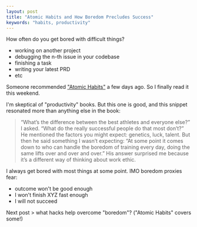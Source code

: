 ```yaml
---
layout: post
title: "Atomic Habits and How Boredom Precludes Success"
keywords: "habits, productivity"
---
```


How often do you get bored with difficult things?   
- working on another project
- debugging the n-th issue in your codebase
- finishing a task
- writing your latest PRD
- etc

Someone recommended ["Atomic Habits"](https://www.amazon.com/dp/B07D23CFGR) a few days ago. So I finally read it this weekend.

I'm skeptical of "productivity" books. But this one is good, and this snippet resonated more than anything else in the book:

> “What’s the difference between the best athletes and everyone else?” I asked. “What do the really successful people do that most don’t?” He mentioned the factors you might expect: genetics, luck, talent. But then he said something I wasn’t expecting: “At some point it comes down to who can handle the boredom of training every day, doing the same lifts over and over and over.” His answer surprised me because it’s a different way of thinking about work ethic.

I always get bored with most things at some point. IMO boredom proxies fear:
- outcome won't be good enough
- I won't finish XYZ fast enough
- I will not succeed

Next post > what hacks help overcome "boredom"? ("Atomic Habits" covers some!)